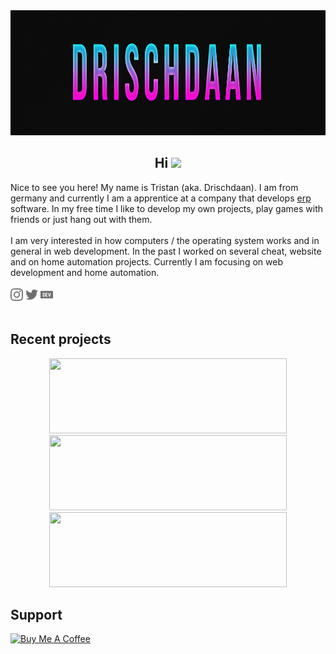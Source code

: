 <div align="center">
    <img height="200px" src="./assets/images/banner.png">
</div>

<h2 align="center">Hi <img src="https://media.giphy.com/media/hvRJCLFzcasrR4ia7z/giphy.gif" width="30px"></h2>

<div>
    <div>
        Nice to see you here! My name is Tristan (aka. Drischdaan). I am from germany and currently I am a apprentice at a company that develops <a href="https://en.wikipedia.org/wiki/Enterprise_resource_planning">erp</a> software. In my free time I like to develop my own projects, play games with friends or just hang out with them.
    </div>
    <br>
    <div>
        I am very interested in how computers / the operating system works and in general in web development. In the past I worked on several cheat, website and on home automation projects. Currently I am focusing on web development and home automation.
    </div>
    <br>
    <div>
        <a href="https://www.instagram.com/drischdaan/"><img src="./assets/images/instagram.svg" height="20px"></a>
        <a href="https://twitter.com/drischdaan/"><img src="./assets/images/twitter.svg" height="20px"></a>
        <a href="https://dev.to/drischdaan"><img src="./assets/images/dev-dot-to.svg" height="20px"></a>
    </div>
</div>
<br>

## Recent projects

<div align="center">
    <a href="https://github.com/Honey-Smart-Home/honey-di">
        <img src="https://stats.drischdaan.vercel.app/api/pin/?username=Honey-Smart-Home&repo=honey-di&show_icons=true&show_owner=true&theme=tokyonight&hide_border=true" width="380px" height="120px">
    </a>
</div>
<div align="center">
    <a href="https://github.com/Drischdaan/Java-Di">
        <img src="https://stats.drischdaan.vercel.app/api/pin/?username=Drischdaan&repo=Java-Di&show_icons=true&show_owner=true&theme=tokyonight&hide_border=true" width="380px" height="120px">
    </a>
</div>
<div align="center">
    <a href="https://github.com/Drischdaan/r4dical">
        <img src="https://stats.drischdaan.vercel.app/api/pin/?username=Drischdaan&repo=r4dical&show_icons=true&show_owner=true&theme=tokyonight&hide_border=true" width="380px" height="120px">
    </a>
</div>


## Support

<div>
    <a href="https://www.buymeacoffee.com/Drischdaan" target="_blank">
        <img src="https://cdn.buymeacoffee.com/buttons/v2/default-orange.png" alt="Buy Me A Coffee" height="40" width="170" />
    </a>
</div>
